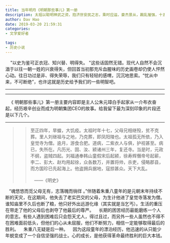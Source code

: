```yaml
---
title: 当年明月《明朝那些事儿》第一册
description: 太祖以聪明神武之资，抱济世安民之志，乘时应运，豪杰景从，戡乱摧强，十五载而成帝业。崛起布衣，奄奠海宇，西汉以后所未有也。
author: Dav Hao
date: 2019-03-20 21:59:31
categories:
- 文学爱好者

tags:
- 历史小说
---
```


&nbsp;&nbsp;&nbsp; "以史为鉴可正衣冠、知兴替、明得失。 "这些话固然无错。现代人自然不会沉湎于以往一朝一姓的兴衰得失，但回首当初那充斥血腥味的历史画卷却仍使人怦然心动。往日功过是非、得失荣辱，我们只有轻轻的感喟，沉沉地思索。“忧从中来，不可断绝”，也许这就是历史给予我们的一些明智吧。

----
-----


&nbsp;&nbsp;&nbsp;《 明朝那些事儿》第一册主要内容即是主人公朱元璋白手起家从一介布衣奋起，经历艰辛创业而成为明朝集团CEO的故事。给我留下最为深刻印象的片段还是以下几个。

---

>>至正四年，旱蝗，大饥疫。太祖时年十七，父母兄相继殁，贫不克葬。里人刘继祖与之地，乃克葬，即凤阳陵也。太祖孤无所依，乃入皇觉寺为僧。逾月，游食合肥。道病，二紫衣人与俱，护视甚至。病已，失所在。凡历光、固、汝、颍诸州三年，复还寺。当是时，元政不纲，盗贼四起。刘福通奉韩山童假宋后起颍，徐寿辉僭帝号起蕲，李二、彭大、赵均用起徐，众各数万，并置将帅，杀吏，侵略郡县，而方国珍已先起海上。他盗拥兵据地，寇掠甚众。天下大乱。
&nbsp;&nbsp;&nbsp;&nbsp;&nbsp;&nbsp;&nbsp;&nbsp;&nbsp;&nbsp;&nbsp;&nbsp;&nbsp;&nbsp;&nbsp;&nbsp;&nbsp;&nbsp;&nbsp;&nbsp;&nbsp;&nbsp;&nbsp;&nbsp;&nbsp;&nbsp;&nbsp;&nbsp;&nbsp;&nbsp;&nbsp;&nbsp;&nbsp;&nbsp;&nbsp;&nbsp;&nbsp;&nbsp;&nbsp;&nbsp;&nbsp;&nbsp;&nbsp;&nbsp;&nbsp;&nbsp;&nbsp;&nbsp;&nbsp;&nbsp;&nbsp;&nbsp;&nbsp;&nbsp;&nbsp;&nbsp;&nbsp;&nbsp;&nbsp;&nbsp;&nbsp;&nbsp;&nbsp;&nbsp;&nbsp;&nbsp;&nbsp;&nbsp;&nbsp;&nbsp;&nbsp;&nbsp;&nbsp;&nbsp;&nbsp;&nbsp;&nbsp;&nbsp;&nbsp;&nbsp;&nbsp;&nbsp;&nbsp;&nbsp;&nbsp;&nbsp;&nbsp;&nbsp;&nbsp;&nbsp;&nbsp;&nbsp;&nbsp;&nbsp;&nbsp;&nbsp;&nbsp;&nbsp;&nbsp;&nbsp;&nbsp;&nbsp;&nbsp;&nbsp;&nbsp;&nbsp;&nbsp;&nbsp;&nbsp; ——《明史》
&nbsp;&nbsp;&nbsp;

&nbsp;&nbsp;&nbsp;“魂悠悠而觅父母无有，志落魄而徜徉 。”伴随着朱重八童年的是元朝末年持续不断的天灾，在这期间，他失去了老实巴交的父母，为生计他进了皇觉寺落发为僧。谁知庙里不久后也断了粮，他只好外出远游化缘（其实就是当乞丐）。生活的重压在带走了他的父母后也剥夺了他最后的尊严。
&nbsp;&nbsp;&nbsp;长期的困苦经历最能磨练一个人的意志。有些人遇到困难后只会怨天尤人，得过且过，而另外一些人虽然也不得不在困难面前低头，但他们的心从未屈服，他们不断努力，相信一定能够取得最后的胜利。
&nbsp;&nbsp;&nbsp;朱重八无疑是后一种。
&nbsp;&nbsp;&nbsp;因为这段童年的漂泊经历，他迅速的从只能少年蜕变成了一个自信坚强的战士。心的成长，是他获得革命最终胜利的巨大本钱。